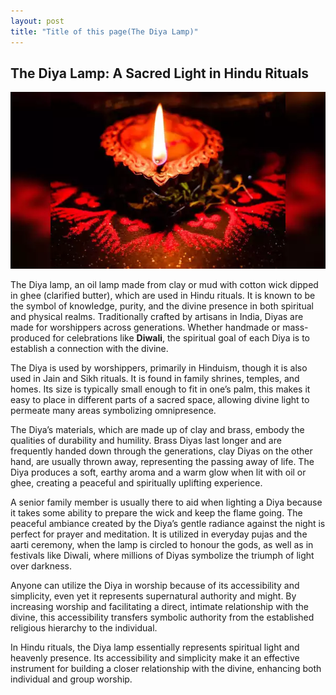 ```yaml
---
layout: post
title: "Title of this page(The Diya Lamp)"
---
```


## The Diya Lamp: A Sacred Light in Hindu Rituals

![image](https://github.com/ireneagoye/Blog-Assignment/blob/master/assets/107369463.webp)

The Diya lamp, an oil lamp made from clay or mud with cotton wick dipped in ghee (clarified butter), which are used in Hindu rituals. It is known to be the symbol of knowledge, purity, and the divine presence in both spiritual and physical realms. Traditionally crafted by artisans in India, Diyas are made for worshippers across generations.  Whether handmade or mass-produced for celebrations like **Diwali**, the spiritual goal of each Diya is to establish a connection with the divine.

The Diya is used by worshippers, primarily in Hinduism, though it is also used in Jain and Sikh rituals. It is found in family shrines, temples, and homes. Its size is typically small enough to fit in one’s palm, this makes it easy to place in different parts of a sacred space, allowing divine light  to permeate many areas symbolizing omnipresence. 

The Diya’s materials, which are made up of clay and brass, embody the qualities of durability and humility. Brass Diyas last longer and are frequently handed down through the generations, clay Diyas on the other hand, are usually thrown away, representing the passing away of life. The Diya produces a soft, earthy aroma and a warm glow when lit with oil or ghee, creating a peaceful and spiritually uplifting experience.

A senior family member is usually there to aid when lighting a Diya because it takes some ability to prepare  the wick and keep the flame going. The peaceful ambiance created by the Diya’s gentle radiance against the night is perfect for prayer and meditation. It is utilized in everyday pujas and the aarti ceremony, when the lamp is circled to honour the gods, as well as in festivals like Diwali, where millions of Diyas symbolize the triumph of light over darkness.

Anyone can utilize the Diya in worship because of its accessibility and simplicity, even yet it represents supernatural authority and might. By increasing worship and facilitating a direct, intimate relationship with the divine, this accessibility transfers symbolic authority from the established religious hierarchy to the individual.

In Hindu rituals, the Diya lamp essentially represents spiritual light and heavenly presence. Its accessibility and simplicity make it an effective instrument for building a closer relationship with the divine, enhancing both individual and group worship.
